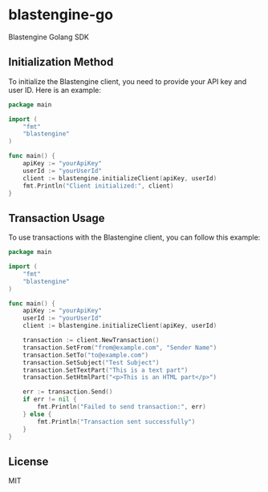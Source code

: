 # blastengine-go
Blastengine Golang SDK

## Initialization Method

To initialize the Blastengine client, you need to provide your API key and user ID. Here is an example:

```go
package main

import (
	"fmt"
	"blastengine"
)

func main() {
	apiKey := "yourApiKey"
	userId := "yourUserId"
	client := blastengine.initializeClient(apiKey, userId)
	fmt.Println("Client initialized:", client)
}
```

## Transaction Usage

To use transactions with the Blastengine client, you can follow this example:

```go
package main

import (
	"fmt"
	"blastengine"
)

func main() {
	apiKey := "yourApiKey"
	userId := "yourUserId"
	client := blastengine.initializeClient(apiKey, userId)

	transaction := client.NewTransaction()
	transaction.SetFrom("from@example.com", "Sender Name")
	transaction.SetTo("to@example.com")
	transaction.SetSubject("Test Subject")
	transaction.SetTextPart("This is a text part")
	transaction.SetHtmlPart("<p>This is an HTML part</p>")

	err := transaction.Send()
	if err != nil {
		fmt.Println("Failed to send transaction:", err)
	} else {
		fmt.Println("Transaction sent successfully")
	}
}
```

## License

MIT